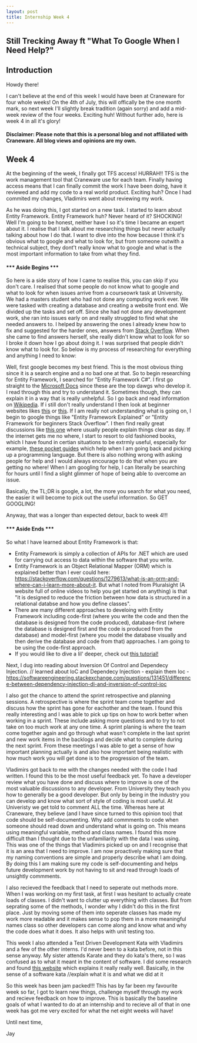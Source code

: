 ```yaml
---
layout: post
title: Internship Week 4
---
```

## Still Trecking Away ft "What To Google When I Need Help?"

## Introduction 
Howdy there! 

I can't believe at the end of this week I would have been at Craneware for four whole weeks! On the 4th of July, this will offically be the one month mark, so next week I'll slightly break tradition (again sorry) and add a mid-week review of the four weeks. Exciting huh! Without further ado, here is week 4 in all it's glory!
#### Disclaimer: Please note that this is a personal blog and not affiliated with Craneware. All blog views and opinions are my own. 
## Week 4
At the beginning of the week, I finally got TFS access! HURRAH!! TFS is the work management tool that Craneware use for each team. Finally having access means that I can finally commit the work I have been doing, have it reviewed and add my code to a real world product. Exciting huh? Once I had commited my changes, Vladimirs went about reviewing my work. 

As he was doing this, I got started on a new task. I started to learn about Entity Framework. Entity Framework huh? Never heard of it? SHOCKING! Well I'm going to be honest, neither have I so it's time I became an expert about it. I realise that I talk about me researching things but never actually talking about how I do that. I want to dive into the how because I think it's obvious what to google and what to look for, but from someone outwith a technical subject, they dont't really know what to google and what is the most important information to take from what they find. 

#### *** Aside Begins ***
So here is a side story of how I came to realise this, you can skip if you don't care. I realised that some people do not know what to google and what to look for when issues arrive from a courseowrk task at University. We had a masters student who had not done any computing work ever. We were tasked with creating a database and creating a website front end. We divided up the tasks and set off. Since she had not done any development work, she ran into issues early on and really struggled to find what she needed answers to. I helped by answering the ones I already knew how to fix and suggested for the harder ones, answers from [Stack Overflow](https://stackoverflow.com/). When she came to find answers herself, she really didn't know what to look for so I broke it down how I go about doing it. I was surprised that people didn't know what to look for. So below is my process of researching for everything and anything I need to know: 

Well, first google becomes my best friend. This is the most obvious thing since it is a search engine and a no bad one at that. So to begin researching for Entity Framework, I searched for "Entity Framework C#". I first go straight to the [Microsoft Docs](https://docs.microsoft.com/en-us/dotnet/framework/data/adonet/ef/getting-started) since these are the top dawgs who develop it. I read through this and try to understand it. Sometimes though, they can explain it in a way that is really unhelpful. So I go back and read information on [Wikipedia](https://en.wikipedia.org/wiki/Entity_Framework). If i still don't really understand I then look at beginner websites likes [this](http://www.entityframeworktutorial.net/) or [this](https://www.codeproject.com/Articles/363040/An-Introduction-to-Entity-Framework-for-Absolute-B). If I am really not understanding what is going on, I begin to google things like "Entity Framework Explained" or "Entity Framework for beginners Stack Overflow". I then find really great discussions like [this one](https://stackoverflow.com/questions/11703759/please-explain-entity-framework-to-me-asp-net) where usually people explain things clear as day. If the internet gets me no where, I start to resort to old fashioned books, which I have found in certian situations to be extrmly useful, especially for example, [these pocket guides](https://www.amazon.co.uk/s/ref=nb_sb_noss?url=search-alias%3Dstripbooks&field-keywords=O%27Reilly+programming+pocket+guide&rh=n%3A266239%2Ck%3AO%27Reilly+programming+pocket+guide) which help when I am going back and picking up a programming language. But there is also nothing wrong with asking people for help and I would always encourage to do that when you are getting no where! When I am googling for help, I can literally be searching for hours until I find a slight glimmer of hope of being able to overcome an issue. 

Basically, the TL;DR is google, a lot, the more you search for what you need, the easier it will become to pick out the useful information. So GET GOOGLING!

Anyway, that was a longer than expected detour, back to week 4!!!

#### *** Aside Ends ***

So what I have learned about Entity Framework is that:
- Entity Framework is simply a collection of APIs for .NET which are used for carrying out access to data within the software that you write. 
- Entity Framework is an Object Relational Mapper (ORM) which is explained better than I ever could here: <https://stackoverflow.com/questions/1279613/what-is-an-orm-and-where-can-i-learn-more-about-it>. But what I noted from Pluralsight (A website full of online videos to help you get started on anything) is that "it is designed to reduce the friction between how data is structured in a relational databse and how you define classes".
- There are many different approaches to develoing with Entity Framework including code-first (where you write the code and then the database is designed from the code produced), database-first (where the database is designed first and the code is produced from the database) and model-first (where you model the database visually and then derive the database and code from that) approaches. I am going to be using the code-first approach. 
- If you would like to dive a lil' deeper, check out [this tutorial!](https://www.tutorialspoint.com/entity_framework/index.htm)

Next, I dug into reading about Inversion Of Control and Dependecy Injection. 
// learned about IoC and Dependecy Injection - explain them
Ioc - https://softwareengineering.stackexchange.com/questions/131451/difference-between-dependency-injection-di-and-inversion-of-control-ioc

I also got the chance to attend the sprint retrospective and planning sessions. A retrospective is where the sprint team come together and discuss how the sprint has gone for eachother and the team. I found this really interesting and I was able to pick up tips on how to work better when working in a sprint. These include asking more questions and to try to not take on too much work at any one time.  A sprint planing is where the team come together again and go through what wasn't complete in the last sprint and new work items in the backlogs and decide what to complete during the next sprint. From these meetings I was able to get a sense of how important planning actually is and also how important being realistic with how much work you will get done is to the progression of the team. 

Vladimirs got back to me with the changes needed with the code I had written. I found this to be the most useful feedback yet. To have a developer review what you have done and discuss where to improve is one of the most valuable discussions to any developer. From University they teach you how to generally be a good developer. But only by being in the industry you can develop and know what sort of style of coding is most useful. At Univeristy we get told to comment ALL the time. Whereas here at Craneware, they believe (and I have since turned to this opinion too) that code should be self-documenting. Why add commments to code when someone should read down and understand what is going on. This means using meaningful variable, method and class names. I found this more difficult than I thought due to the unfamiliarity with the data I was using. This was one of the things that Vladimirs picked up on and I recognise that it is an area that I need to improve. I am now proactively making sure that my naming conventions are simple and properly describe what I am doing. By doing this I am making sure my code is self-documenting and helps future development work by not having to sit and read through loads of unsightly commments. 

I also recieved the feedback that I need to seperate out methods more. When I was working on my first task, at first I was hesitant to actually create loads of classes. I didn't want to clutter up everything with classes. But from seprating some of the methods, I wonder why I didn't do this in the first place. Just by moving some of them into seperate classes has made my work more readable and it makes sense to pop them in a more meaningful names class so other developers can come along and know what and why the code does what it does. It also helps with unit testing too. 

This week I also attended a Test Driven Development Kata with Vladimirs and a few of the other interns. I'd never been to a kata before, not in this sense anyway. My sister attends Karate and they do kata's there, so I was confused as to what it meant in the content of software. I did some research and found [this website](http://codekata.com/) which explains it really really well. Basically, in the sense of a software kata //explain what it is and what we did at it

So this week has been jam packed!!! This has by far been my favourite week so far, I got to learn new things, challenge myself through my work and recieve feedback on how to improve. This is basically the baseline goals of what I wanted to do at an internship and to recieve all of that in one week has got me very excited for what the net eight weeks will have!

Until next time, 

Jay 
